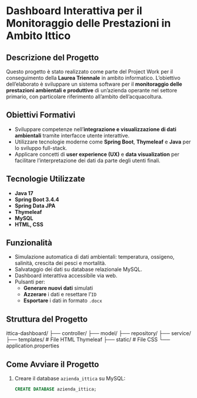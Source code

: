 # Dashboard Interattiva per il Monitoraggio delle Prestazioni in Ambito Ittico

##  Descrizione del Progetto

Questo progetto è stato realizzato come parte del Project Work per il conseguimento della **Laurea Triennale** in ambito informatico. L’obiettivo dell’elaborato è sviluppare un sistema software per il **monitoraggio delle prestazioni ambientali e produttive** di un’azienda operante nel settore primario, con particolare riferimento all’ambito dell’acquacoltura.

##  Obiettivi Formativi

- Sviluppare competenze nell’**integrazione e visualizzazione di dati ambientali** tramite interfacce utente interattive.
- Utilizzare tecnologie moderne come **Spring Boot**, **Thymeleaf** e **Java** per lo sviluppo full-stack.
- Applicare concetti di **user experience (UX)** e **data visualization** per facilitare l’interpretazione dei dati da parte degli utenti finali.

##  Tecnologie Utilizzate

- **Java 17**
- **Spring Boot 3.4.4**
- **Spring Data JPA**
- **Thymeleaf**
- **MySQL**
- **HTML, CSS**

##  Funzionalità

- Simulazione automatica di dati ambientali: temperatura, ossigeno, salinità, crescita dei pesci e mortalità.
- Salvataggio dei dati su database relazionale MySQL.
- Dashboard interattiva accessibile via web.
- Pulsanti per:
  - **Generare nuovi dati** simulati
  - **Azzerare** i dati e resettare l’`ID`
  - **Esportare** i dati in formato `.docx`

##  Struttura del Progetto

ittica-dashboard/ ├── controller/ ├── model/ ├── repository/ ├── service/ ├── templates/ # File HTML Thymeleaf ├── static/ # File CSS └── application.properties

##  Come Avviare il Progetto

1. Creare il database `azienda_ittica` su MySQL:
   ```sql
   CREATE DATABASE azienda_ittica;
